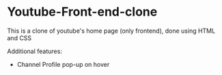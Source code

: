 # Youtube-Front-end-clone
This is a clone of youtube's home page (only frontend), done using HTML and CSS

Additional features:
* Channel Profile pop-up on hover


